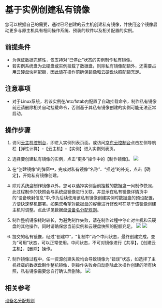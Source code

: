 # 基于实例创建私有镜像
您可以根据自己的需要，通过已经创建的云主机创建私有镜像，并使用这个镜像启动更多与原主机具有相同操作系统、预装的软件以及相关配置的实例。

## 前提条件
* 为保证数据完整性，仅支持对“已停止”状态的实例制作私有镜像。
* 若实例系统盘为云硬盘或实例挂载了数据盘，则除私有镜像配额外，还需要占用云硬盘快照配额，因此请在操作前确保镜像和云硬盘快照配额充足。

## 注意事项
* 对于Linux系统，若该实例在/etc/fstab内配置了自动挂载命令，制作私有镜像前还请删除相关自动挂载命令，否则基于其私有镜像创建的实例可能无法正常启动。

## 操作步骤
1. 访问[云主机控制台][1]，即进入实例列表页面。或访问[京东云控制台][2]点击左侧导航栏【弹性计算】-【云主机】-【实例】进入实例列表页。
2. 选择要创建私有镜像的实例，点击“更多”操作中的【制作镜像】。
![](../../../../../image/vm/Operation-Guide-Image-create1.png)
3. 在“创建镜像”的弹窗中，完成对私有镜像“名称”、“描述”的补充，点击【确定】，开始私有镜像创建。
4. 除对系统盘制作镜像以外，您可以选择实例当前挂载的数据盘一同制作快照，此过程制作的快照会与系统盘镜像进行关联，并显示在私有镜像详情页中的“设备映射信息”中,作为后续使用该私有镜像创建实例时数据盘的预设配置，方便快速整机部署。如果您希望对数据盘的容量进行修改可在基于该镜像创建主机时调整。点此详见数据盘[设备名分配规则](../Operation-Guide/Cloud-Disk/Assign-Device-Name.md)。
5. 制作整机镜像耗时较长，为避免制作失败，请在制作过程中停止对主机和云硬盘的其他操作，同时请确保您当前实例和云硬盘快照的配额充足。
![](../../../../../image/vm/Operation-Guide-Image-create2.png)
![](../../../../../image/vm/Operation-Guide-Image-create3.png)

6. 提交的私有镜像，经过“创建中”，“复制中”两个中间状态，最终创建完成，变为“可用”状态，可以正常使用。中间状态，不可对镜像进行【共享】，【创建云主机】，【删除】操作。

7. 制作镜像过程中，任一资源创建失败均会导致镜像为“错误”状态，如选择了主机挂载的数据盘制作整机镜像，则操作失败会自动删除此次操作创建的所有快照，私有镜像需要您自行确认后删除。
![](../../../../../image/vm/Operation-Guide-Image-create4.png)
 
 ## 相关参考
 
[设备名分配规则](../Operation-Guide/Cloud-Disk/Assign-Device-Name.md)


  [1]: https://cns-console
  [2]: https://console.jdcloud.com/
  [3]: ./images/Operation-Guide-Image-create1.png "Operation-Guide-Image-create1.png"
  [4]: ./images/Operation-Guide-Image-create2.png "Operation-Guide-Image-create2.png"
  [5]: ./images/Operation-Guide-Image-create3.png "Operation-Guide-Image-create3.png"
  [6]: ./images/Operation-Guide-Image-create4.png "Operation-Guide-Image-create4.png"